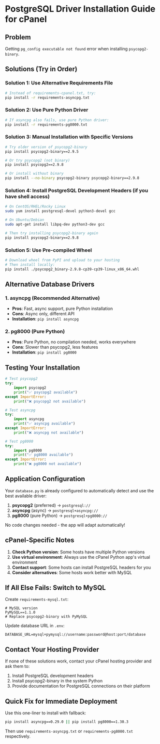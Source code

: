 # PostgreSQL Driver Installation Guide for cPanel

## Problem
Getting `pg_config executable not found` error when installing `psycopg2-binary`.

## Solutions (Try in Order)

### Solution 1: Use Alternative Requirements File
```bash
# Instead of requirements-cpanel.txt, try:
pip install -r requirements-asyncpg.txt
```

### Solution 2: Use Pure Python Driver
```bash
# If asyncpg also fails, use pure Python driver:
pip install -r requirements-pg8000.txt
```

### Solution 3: Manual Installation with Specific Versions
```bash
# Try older version of psycopg2-binary
pip install psycopg2-binary==2.9.5

# Or try psycopg2 (not binary)
pip install psycopg2==2.9.8

# Or install without binary
pip install --no-binary psycopg2-binary psycopg2-binary==2.9.8
```

### Solution 4: Install PostgreSQL Development Headers (if you have shell access)
```bash
# On CentOS/RHEL/Rocky Linux
sudo yum install postgresql-devel python3-devel gcc

# On Ubuntu/Debian
sudo apt-get install libpq-dev python3-dev gcc

# Then try installing psycopg2-binary again
pip install psycopg2-binary==2.9.8
```

### Solution 5: Use Pre-compiled Wheel
```bash
# Download wheel from PyPI and upload to your hosting
# Then install locally:
pip install ./psycopg2_binary-2.9.8-cp39-cp39-linux_x86_64.whl
```

## Alternative Database Drivers

### 1. asyncpg (Recommended Alternative)
- **Pros**: Fast, async support, pure Python installation
- **Cons**: Async only, different API
- **Installation**: `pip install asyncpg`

### 2. pg8000 (Pure Python)
- **Pros**: Pure Python, no compilation needed, works everywhere
- **Cons**: Slower than psycopg2, less features
- **Installation**: `pip install pg8000`

## Testing Your Installation

```python
# Test psycopg2
try:
    import psycopg2
    print("✅ psycopg2 available")
except ImportError:
    print("❌ psycopg2 not available")

# Test asyncpg
try:
    import asyncpg
    print("✅ asyncpg available")
except ImportError:
    print("❌ asyncpg not available")

# Test pg8000
try:
    import pg8000
    print("✅ pg8000 available")
except ImportError:
    print("❌ pg8000 not available")
```

## Application Configuration

Your `database.py` is already configured to automatically detect and use the best available driver:

1. **psycopg2** (preferred) → `postgresql://`
2. **asyncpg** (async) → `postgresql+asyncpg://`
3. **pg8000** (pure Python) → `postgresql+pg8000://`

No code changes needed - the app will adapt automatically!

## cPanel-Specific Notes

1. **Check Python version**: Some hosts have multiple Python versions
2. **Use virtual environment**: Always use the cPanel Python app's virtual environment
3. **Contact support**: Some hosts can install PostgreSQL headers for you
4. **Consider alternatives**: Some hosts work better with MySQL

## If All Else Fails: Switch to MySQL

Create `requirements-mysql.txt`:
```
# MySQL version
PyMySQL==1.1.0
# Replace psycopg2-binary with PyMySQL
```

Update database URL in `.env`:
```
DATABASE_URL=mysql+pymysql://username:password@host:port/database
```

## Contact Your Hosting Provider

If none of these solutions work, contact your cPanel hosting provider and ask them to:

1. Install PostgreSQL development headers
2. Install psycopg2-binary in the system Python
3. Provide documentation for PostgreSQL connections on their platform

## Quick Fix for Immediate Deployment

Use this one-liner to install with fallback:
```bash
pip install asyncpg==0.29.0 || pip install pg8000==1.30.3
```

Then use `requirements-asyncpg.txt` or `requirements-pg8000.txt` respectively.